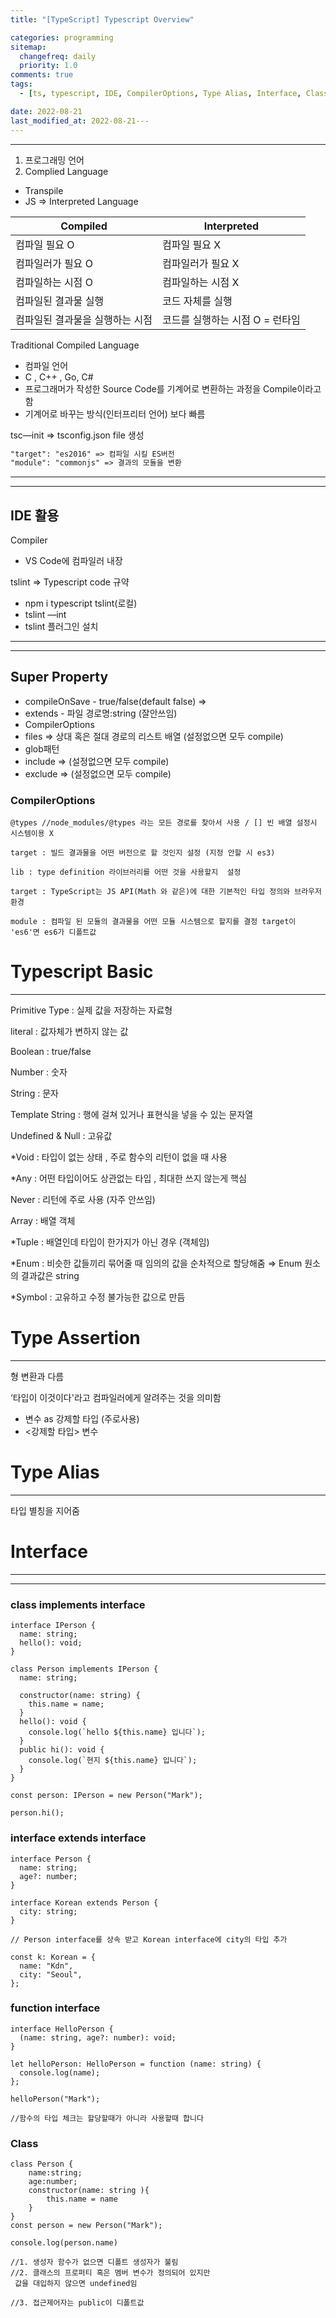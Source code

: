 ```yaml
---
title: "[TypeScript] Typescript Overview"

categories: programming
sitemap:
  changefreq: daily
  priority: 1.0
comments: true
tags:
  - [ts, typescript, IDE, CompilerOptions, Type Alias, Interface, Class]

date: 2022-08-21
last_modified_at: 2022-08-21---
---
```


---

1. 프로그래밍 언어
2. Complied Language

- Transpile
- JS ⇒ Interpreted Language

| Compiled                        | Interpreted                     |
| ------------------------------- | ------------------------------- |
| 컴파일 필요 O                   | 컴파일 필요 X                   |
| 컴파일러가 필요 O               | 컴파일러가 필요 X               |
| 컴파일하는 시점 O               | 컴파일하는 시점 X               |
| 컴파일된 결과물 실행            | 코드 자체를 실행                |
| 컴파일된 결과물을 실행하는 시점 | 코드를 실행하는 시점 O = 런타임 |

Traditional Compiled Language

- 컴파일 언어
- C , C++ , Go, C#
- 프로그래머가 작성한 Source Code를 기계어로 변환하는 과정을 Compile이라고함
- 기계어로 바꾸는 방식(인터프리터 언어) 보다 빠름

tsc—init ⇒ tsconfig.json file 생성

```markdown
"target": "es2016" => 컴파일 시킬 ES버전
"module": "commonjs" => 결과의 모듈을 변환
```

---

---

## IDE 활용

Compiler

- VS Code에 컴파일러 내장

tslint ⇒ Typescript code 규약

- npm i typescript tslint(로컬)
- tslint —int
- tslint 플러그인 설치

---

---

## Super Property

- compileOnSave - true/false(default false) ⇒
- extends - 파일 경로명:string (잘안쓰임)
- CompilerOptions
- files ⇒ 상대 혹은 절대 경로의 리스트 배열 (설정없으면 모두 compile)
- glob패턴
- include ⇒ (설정없으면 모두 compile)
- exclude ⇒ (설정없으면 모두 compile)

### CompilerOptions

```tsx
@types //node_modules/@types 라는 모든 경로를 찾아서 사용 / [] 빈 배열 설정시 시스템이용 X

target : 빌드 결과물을 어떤 버전으로 할 것인지 설정 (지정 안할 시 es3)

lib : type definition 라이브러리를 어떤 것을 사용할지  설정

target : TypeScript는 JS API(Math 와 같은)에 대한 기본적인 타입 정의와 브라우저 환경

module : 컴파일 된 모듈의 결과물을 어떤 모듈 시스템으로 할지를 결정 target이 'es6'면 es6가 디폴트값

```

# Typescript Basic

---

Primitive Type : 실제 값을 저장하는 자료형

literal : 값자체가 변하지 않는 값

Boolean : true/false

Number : 숫자

String : 문자

Template String : 행에 걸쳐 있거나 표현식을 넣을 수 있는 문자열

Undefined & Null : 고유값

\*Void : 타입이 없는 상태 , 주로 함수의 리턴이 없을 때 사용

\*Any : 어떤 타입이어도 상관없는 타입 , 최대한 쓰지 않는게 핵심

Never : 리턴에 주로 사용 (자주 안쓰임)

Array : 배열 객체

\*Tuple : 배열인데 타입이 한가지가 아닌 경우 (객체임)

\*Enum : 비슷한 값들끼리 묶어줄 때 임의의 값을 순차적으로 할당해줌 ⇒ Enum 원소의 결과값은 string

\*Symbol : 고유하고 수정 불가능한 값으로 만듬

# Type Assertion

---

형 변환과 다름

‘타입이 이것이다'라고 컴파일러에게 알려주는 것을 의미함

- 변수 as 강제할 타입 (주로사용)
- <강제할 타입> 변수

# Type Alias

---

타입 별칭을 지어줌

# Interface

---

---

### class implements interface

```tsx
interface IPerson {
  name: string;
  hello(): void;
}

class Person implements IPerson {
  name: string;

  constructor(name: string) {
    this.name = name;
  }
  hello(): void {
    console.log(`hello ${this.name} 입니다`);
  }
  public hi(): void {
    console.log(`현지 ${this.name} 입니다`);
  }
}

const person: IPerson = new Person("Mark");

person.hi();
```

### interface extends interface

```tsx
interface Person {
  name: string;
  age?: number;
}

interface Korean extends Person {
  city: string;
}

// Person interface를 상속 받고 Korean interface에 city의 타입 추가

const k: Korean = {
  name: "Kdn",
  city: "Seoul",
};
```

### function interface

```tsx
interface HelloPerson {
  (name: string, age?: number): void;
}

let helloPerson: HelloPerson = function (name: string) {
  console.log(name);
};

helloPerson("Mark");

//함수의 타입 체크는 할당할때가 아니라 사용할때 합니다
```

### Class

```tsx
class Person {
	name:string;
	age:number;
	constructor(name: string ){
		this.name = name
	}
}
const person = new Person("Mark");

console.log(person.name)

//1. 생성자 함수가 없으면 디폴트 생성자가 불림
//2. 클래스의 프로퍼티 혹은 멤버 변수가 정의되어 있지만
 값을 대입하지 않으면 undefined임

//3. 접근제어자는 public이 디폴트값
```

